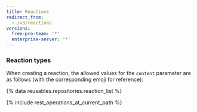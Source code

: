 ```yaml
---
title: Reactions
redirect_from:
  - /v3/reactions
versions:
  free-pro-team: '*'
  enterprise-server: '*'
---
```


### Reaction types

When creating a reaction, the allowed values for the `content` parameter are as follows (with the corresponding emoji for reference):

{% data reusables.repositories.reaction_list %}

{% include rest_operations_at_current_path %}
